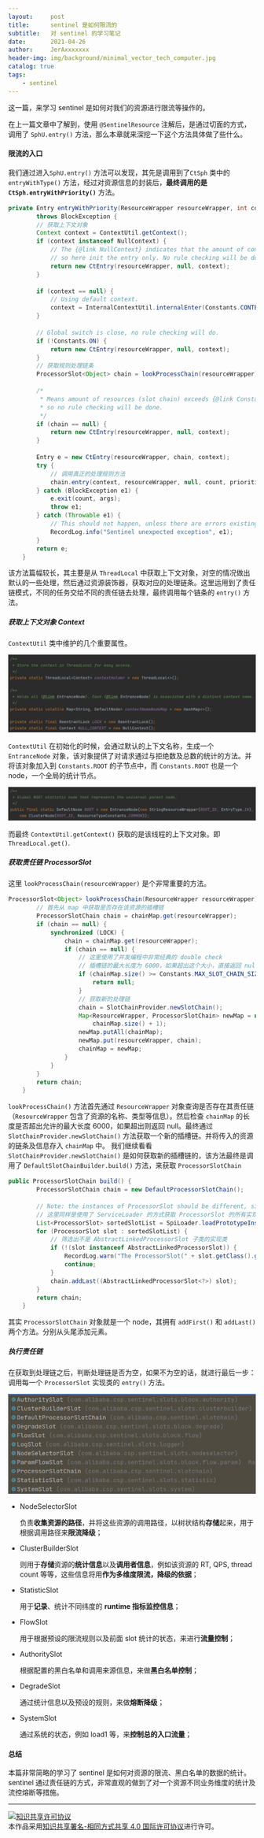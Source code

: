 ```yaml
---
layout:     post
title:      sentinel 是如何限流的
subtitle:   对 sentinel 的学习笔记
date:       2021-04-26
author:     JerAxxxxxxx
header-img: img/background/minimal_vector_tech_computer.jpg
catalog: true
tags:
    - sentinel
---
```


这一篇，来学习 sentinel 是如何对我们的资源进行限流等操作的。

在上一篇文章中了解到，使用 `@SentinelResource` 注解后，是通过切面的方式，调用了 `SphU.entry()` 方法，那么本章就来深挖一下这个方法具体做了些什么。

#### 限流的入口

我们通过进入`SphU.entry()` 方法可以发现，其先是调用到了`CtSph` 类中的 `entryWithType()` 方法，经过对资源信息的封装后，**最终调用的是`CtSph.entryWithPriority()`** 方法。

```java
private Entry entryWithPriority(ResourceWrapper resourceWrapper, int count, boolean prioritized, Object... args)
        throws BlockException {
    	// 获取上下文对象
        Context context = ContextUtil.getContext();
        if (context instanceof NullContext) {
            // The {@link NullContext} indicates that the amount of context has exceeded the threshold,
            // so here init the entry only. No rule checking will be done.
            return new CtEntry(resourceWrapper, null, context);
        }

        if (context == null) {
            // Using default context.
            context = InternalContextUtil.internalEnter(Constants.CONTEXT_DEFAULT_NAME);
        }

        // Global switch is close, no rule checking will do.
        if (!Constants.ON) {
            return new CtEntry(resourceWrapper, null, context);
        }
		// 获取规则处理链条
        ProcessorSlot<Object> chain = lookProcessChain(resourceWrapper);

        /*
         * Means amount of resources (slot chain) exceeds {@link Constants.MAX_SLOT_CHAIN_SIZE},
         * so no rule checking will be done.
         */
        if (chain == null) {
            return new CtEntry(resourceWrapper, null, context);
        }

        Entry e = new CtEntry(resourceWrapper, chain, context);
        try {
            // 调用真正的处理规则方法
            chain.entry(context, resourceWrapper, null, count, prioritized, args);
        } catch (BlockException e1) {
            e.exit(count, args);
            throw e1;
        } catch (Throwable e1) {
            // This should not happen, unless there are errors existing in Sentinel internal.
            RecordLog.info("Sentinel unexpected exception", e1);
        }
        return e;
    }
```

该方法篇幅较长，其主要是从 `ThreadLocal` 中获取上下文对象，对空的情况做出默认的一些处理，然后通过资源装饰器，获取对应的处理链条。这里运用到了责任链模式，不同的任务交给不同的责任链去处理，最终调用每个链条的 `entry()` 方法。

##### 获取上下文对象 Context

`ContextUtil` 类中维护的几个重要属性。

![ ContextUtil 的重要属性 ](/img/sentinel/ContextUtil_1.png)  

`ContextUtil` 在初始化的时候，会通过默认的上下文名称，生成一个 `EntranceNode` 对象，该对象提供了对请求通过与拒绝数及总数的统计的方法。并将该对象加入到 `Constants.ROOT` 的子节点中，而 `Constants.ROOT` 也是一个 node，一个全局的统计节点。

![ Constants.ROOT ](/img/sentinel/Constants.ROOT.png)  

而最终 `ContextUtil.getContext()` 获取的是该线程的上下文对象。即 `ThreadLocal.get()`.

##### 获取责任链 ProcessorSlot

这里 `lookProcessChain(resourceWrapper)` 是个非常重要的方法。

```java
ProcessorSlot<Object> lookProcessChain(ResourceWrapper resourceWrapper) {
    	// 首先从 map 中获取是否存在该资源的插槽链
        ProcessorSlotChain chain = chainMap.get(resourceWrapper);
        if (chain == null) {
            synchronized (LOCK) {
                chain = chainMap.get(resourceWrapper);
                if (chain == null) {
                    // 这里使用了并发编程中非常经典的 double check
                    // 插槽链的最大长度为 6000，如果超出这个大小，直接返回 null
                    if (chainMap.size() >= Constants.MAX_SLOT_CHAIN_SIZE) {
                        return null;
                    }
                   	// 获取新的处理链
                    chain = SlotChainProvider.newSlotChain();
                    Map<ResourceWrapper, ProcessorSlotChain> newMap = new HashMap<ResourceWrapper, ProcessorSlotChain>(
                        chainMap.size() + 1);
                    newMap.putAll(chainMap);
                    newMap.put(resourceWrapper, chain);
                    chainMap = newMap;
                }
            }
        }
        return chain;
    }
```

`lookProcessChain()` 方法首先通过 `ResourceWrapper` 对象查询是否存在其责任链（`ResourceWrapper` 包含了资源的名称、类型等信息）。然后检查 `chainMap` 的长度是否超出允许的最大长度 6000，如果超出则返回 null。最终通过 `SlotChainProvider.newSlotChain()` 方法获取一个新的插槽链。并将传入的资源的链条及信息存入 `chainMap` 中。 我们继续看看 `SlotChainProvider.newSlotChain()`  是如何获取新的插槽链的，该方法最终是调用了 `DefaultSlotChainBuilder.build()` 方法，来获取 `ProcessorSlotChain`

```java
public ProcessorSlotChain build() {
        ProcessorSlotChain chain = new DefaultProcessorSlotChain();

        // Note: the instances of ProcessorSlot should be different, since they are not stateless.
    	// 这里同样是使用了 ServiceLoader 的方式获取 ProcessorSlot 的所有实现类
        List<ProcessorSlot> sortedSlotList = SpiLoader.loadPrototypeInstanceListSorted(ProcessorSlot.class);
        for (ProcessorSlot slot : sortedSlotList) {
            // 筛选出不是 AbstractLinkedProcessorSlot 子类的实现类
            if (!(slot instanceof AbstractLinkedProcessorSlot)) {
                RecordLog.warn("The ProcessorSlot(" + slot.getClass().getCanonicalName() + ") is not an instance of AbstractLinkedProcessorSlot, can't be added into ProcessorSlotChain");
                continue;
            }
            chain.addLast((AbstractLinkedProcessorSlot<?>) slot);
        }
        return chain;
    }
```

其实 `ProcessorSlotChain` 对象就是一个 node，其拥有 `addFirst()` 和 `addLast()` 两个方法。分别从头尾添加元素。

##### 执行责任链

在获取到处理链之后，判断处理链是否为空，如果不为空的话，就进行最后一步：调用每一个 `ProcessorSlot` 实现类的 `entry()` 方法。

![ 所有的插槽类 ](/img/sentinel/AbstractLinkedProcessorSlot_childs.png)  

- NodeSelectorSlot

  负责**收集资源的路径**，并将这些资源的调用路径，以树状结构**存储**起来，用于根据调用路径来**限流降级**；

- ClusterBuilderSlot

  则用于**存储**资源的**统计信息**以及**调用者信息**，例如该资源的 RT, QPS, thread count 等等，这些信息将用**作为多维度限流，降级的依据**；

- StatisticSlot

  用于**记录**、统计不同纬度的 **runtime 指标监控信息**；

- FlowSlot

  用于根据预设的限流规则以及前面 slot 统计的状态，来进行**流量控制**；

- AuthoritySlot

  根据配置的黑白名单和调用来源信息，来做**黑白名单控制**；

- DegradeSlot

  通过统计信息以及预设的规则，来做**熔断降级**；

- SystemSlot

  通过系统的状态，例如 load1 等，来**控制总的入口流量**；

#### 总结

本篇非常简略的学习了 sentinel 是如何对资源的限流、黑白名单的数据的统计。sentinel 通过责任链的方式，非常直观的做到了对一个资源不同业务维度的统计及流控熔断等措施。





----

<a rel="license" href="http://creativecommons.org/licenses/by-sa/4.0/"><img alt="知识共享许可协议" style="border-width:0" src="https://i.creativecommons.org/l/by-sa/4.0/88x31.png" /></a><br />本作品采用<a rel="license" href="http://creativecommons.org/licenses/by-sa/4.0/">知识共享署名-相同方式共享 4.0 国际许可协议</a>进行许可。
